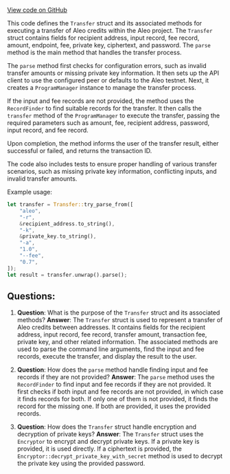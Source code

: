 [View code on GitHub](https://github.com/AleoHQ/aleo/cli/commands/transfer.rs)

This code defines the `Transfer` struct and its associated methods for executing a transfer of Aleo credits within the Aleo project. The `Transfer` struct contains fields for recipient address, input record, fee record, amount, endpoint, fee, private key, ciphertext, and password. The `parse` method is the main method that handles the transfer process.

The `parse` method first checks for configuration errors, such as invalid transfer amounts or missing private key information. It then sets up the API client to use the configured peer or defaults to the Aleo testnet. Next, it creates a `ProgramManager` instance to manage the transfer process.

If the input and fee records are not provided, the method uses the `RecordFinder` to find suitable records for the transfer. It then calls the `transfer` method of the `ProgramManager` to execute the transfer, passing the required parameters such as amount, fee, recipient address, password, input record, and fee record.

Upon completion, the method informs the user of the transfer result, either successful or failed, and returns the transaction ID.

The code also includes tests to ensure proper handling of various transfer scenarios, such as missing private key information, conflicting inputs, and invalid transfer amounts.

Example usage:

```rust
let transfer = Transfer::try_parse_from([
    "aleo",
    "-r",
    &recipient_address.to_string(),
    "-k",
    &private_key.to_string(),
    "-a",
    "1.0",
    "--fee",
    "0.7",
]);
let result = transfer.unwrap().parse();
```
## Questions: 
 1. **Question**: What is the purpose of the `Transfer` struct and its associated methods?
   **Answer**: The `Transfer` struct is used to represent a transfer of Aleo credits between addresses. It contains fields for the recipient address, input record, fee record, transfer amount, transaction fee, private key, and other related information. The associated methods are used to parse the command line arguments, find the input and fee records, execute the transfer, and display the result to the user.

2. **Question**: How does the `parse` method handle finding input and fee records if they are not provided?
   **Answer**: The `parse` method uses the `RecordFinder` to find input and fee records if they are not provided. It first checks if both input and fee records are not provided, in which case it finds records for both. If only one of them is not provided, it finds the record for the missing one. If both are provided, it uses the provided records.

3. **Question**: How does the `Transfer` struct handle encryption and decryption of private keys?
   **Answer**: The `Transfer` struct uses the `Encryptor` to encrypt and decrypt private keys. If a private key is provided, it is used directly. If a ciphertext is provided, the `Encryptor::decrypt_private_key_with_secret` method is used to decrypt the private key using the provided password.